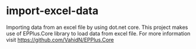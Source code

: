 # import-excel-data
Importing data from an excel file by using dot.net core.
This project makes use of EPPlus.Core library to load data from excel file. For more information visit https://github.com/VahidN/EPPlus.Core
